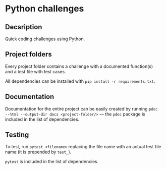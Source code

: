 # Python challenges

## Decsription

Quick coding challenges using Python.

## Project folders

Every project folder contains a challenge with a documented function(s) and a test file with test cases.

All dependencies can be installed with `pip install -r requirements.txt`.

## Documentation

Documentation for the entire project can be easily created by running `pdoc --html --output-dir docs <project-folder/>` — the `pdoc` package is included in the list of dependencies.

## Testing

To test, run `pytest <filename>` replacing the file name with an actual test file name (it is prepended by `test_`).

`pytest` is included in the list of dependencies.

